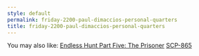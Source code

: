 ```yaml
---
style: default
permalink: friday-2200-paul-dimaccios-personal-quarters
title: friday-2200-paul-dimaccios-personal-quarters
---
```

You may also like:
[Endless Hunt Part Five: The Prisoner](http://scp-wiki.net/ofanendlesshunt-partfive-theprisoner)
[SCP-865](http://scp-wiki.net/scp-865)